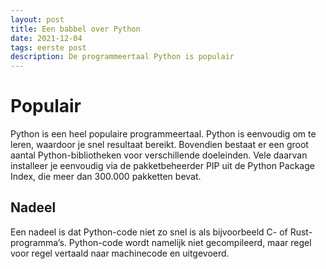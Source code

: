 ```yaml
---
layout: post
title: Een babbel over Python
date: 2021-12-04
tags: eerste post
description: De programmeertaal Python is populair
---
```

# Populair
Python is een heel populaire programmeertaal. Python is eenvoudig om te leren, waardoor je snel resultaat bereikt. 
Bovendien bestaat er een groot aantal Python-bibliotheken voor verschillende doeleinden. 
Vele daarvan installeer je eenvoudig via de pakketbeheerder PIP uit de Python Package Index, die meer dan 300.000 pakketten bevat. 
## Nadeel
Een nadeel is dat Python-code niet zo snel is als bijvoorbeeld C- of Rust-programma’s. 
Python-code wordt namelijk niet gecompileerd, maar regel voor regel vertaald naar machinecode en uitgevoerd. 





